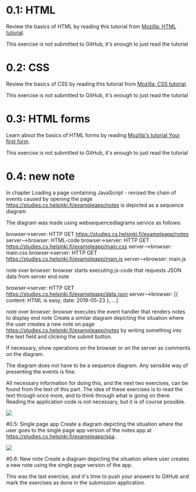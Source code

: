 # 0.1: HTML
Review the basics of HTML by reading this tutorial from [Mozilla: HTML tutorial](https://developer.mozilla.org/en-US/docs/Learn/Getting_started_with_the_web/HTML_basics).

This exercise is not submitted to GitHub, it's enough to just read the tutorial


# 0.2: CSS
Review the basics of CSS by reading this tutorial from [Mozilla: CSS tutorial](https://developer.mozilla.org/en-US/docs/Learn/Getting_started_with_the_web/CSS_basics).

This exercise is not submitted to GitHub, it's enough to just read the tutorial


# 0.3: HTML forms
Learn about the basics of HTML forms by reading [Mozilla's tutorial Your first form](https://developer.mozilla.org/en-US/docs/Learn/HTML/Forms/Your_first_HTML_form).

This exercise is not submitted to GitHub, it's enough to just read the tutorial


# 0.4: new note
In chapter Loading a page containing JavaScript - revised the chain of events caused by opening the page https://studies.cs.helsinki.fi/exampleapp/notes is depicted as a sequence diagram

The diagram was made using websequencediagrams service as follows:

browser->server: HTTP GET https://studies.cs.helsinki.fi/exampleapp/notes
server-->browser: HTML-code
browser->server: HTTP GET https://studies.cs.helsinki.fi/exampleapp/main.css
server-->browser: main.css
browser->server: HTTP GET https://studies.cs.helsinki.fi/exampleapp/main.js
server-->browser: main.js

note over browser:
browser starts executing js-code
that requests JSON data from server 
end note

browser->server: HTTP GET https://studies.cs.helsinki.fi/exampleapp/data.json
server-->browser: [{ content: HTML is easy, date: 2019-05-23 }, ...]

note over browser:
browser executes the event handler
that renders notes to display
end note
Create a similar diagram depicting the situation where the user creates a new note on page https://studies.cs.helsinki.fi/exampleapp/notes by writing something into the text field and clicking the submit button.

If necessary, show operations on the browser or on the server as comments on the diagram.

The diagram does not have to be a sequence diagram. Any sensible way of presenting the events is fine.

All necessary information for doing this, and the next two exercises, can be found from the text of this part. The idea of these exercises is to read the text through once more, and to think through what is going on there. Reading the application code is not necessary, but it is of course possible.

<img src="https://www.websequencediagrams.com/cgi-bin/cdraw?lz=dGl0bGUgMC40IE5ldyBOb3RlCgoKbm90ZSBsZWZ0IG9mIEJyb3dzZXI6IFVzZXIgY2xpY2tzIGJ1dHRvbiB0byBzZW5kIGlucHV0IHRvIHRoZSBzZXJ2ZXIKADEHLT5TAAsFOiBIVFRQIFBPU1QgcmVxdWVzdCBzZW4AMQUvbmV3X25vdGUAdAZyaWdoAHYFADIIADwGIGNyZWF0ZXMgYSBuZXcgb2JqZWN0IGFuZCBhZGRzAHYIYXJyYXkgY2FsbGVkIG5vdGVzCgB7Bi0-AIFBCQCBBQVzdGF0dXMgY29kZSAzMDIgKHJlZGlyZWN0LWFza3MgYgCBcQYgdG8gZG8AbAcAgT0FR0VUAIEuBm90ZXMpAIFQF0dFAIFcCgAkCQB1FE1MAH0FACUiOiBtYWluLmNzAIE9EwARCQAeKGoALRhqcwCDZhcAg38HIHJlYWRzIGpzIHdoaWNoIHRyaWdnZXJzAIFkDWZvcgCCcwcAgXsiZm9yIGRhdGEuanNvbgCDGBIAEgkgKHJhdwAlBSBvZgCEYgUAgnkHAIERHndyaQCELQUAhBAFb2YAOwYAhSEHcGFnZQ&s=default">

#0.5: Single page app
Create a diagram depicting the situation where the user goes to the single page app version of the notes app at https://studies.cs.helsinki.fi/exampleapp/spa.

<img src="https://www.websequencediagrams.com/cgi-bin/cdraw?lz=dGl0bGUgMC41IFNpbmdsZSBQYWdlIEFwcAoKCm5vdGUgbGVmdCBvZiBCcm93c2VyOiBVc2VyIGdvZXMgdG8gL2V4YW1wbGVhcHAvc3BhCgoAIActPlNlcnZlcjogSFRUUCBHRVQgcmVxdWVzdAAxBXNwYQoAGwYtPgBQCUhUTUwgY29kZQAjIjogbWFpbi5jc3MANRIAEQkAIyNzcGEuagAxEwASBiBcKGpzIG1hbmlwdWxhdGVzIHMAgh4GaHRtbCBmaWxlIGNvbnRlbnQgaW4gU1BBJ3MpAIIeFwCCNwcgcmVhZHMAVwh3aGljaCB0cmlnZ2VycwCCGA1mb3Igbm90ZQCBIyMAJwVkYXRhLmpzb24AgkUSABIJIChyYXcAJQUgb2YgdGhlAFwGAIETIHdyaXRlcyBhcnJheSBvZgA7BnRvADwFcGFnZQ&s=default">


#0.6: New note
Create a diagram depicting the situation where user creates a new note using the single page version of the app.

This was the last exercise, and it's time to push your answers to GitHub and mark the exercises as done in the submission application.
